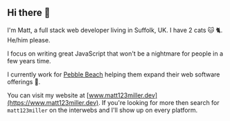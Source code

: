 ## Hi there 👋

I'm Matt, a full stack web developer living in Suffolk, UK. I have 2 cats :cat: :cat2:. He/him please.

I focus on writing great JavaScript that won't be a nightmare for people in a few years time. 

I currently work for [Pebble Beach](https://www.pebble.tv/) helping them expand their web software offerings :metal:.

You can visit my website at [www.matt123miller.dev](https://www.matt123miller.dev). If you're looking for more then search for `matt123miller` on the interwebs and I'll show up on every platform.
